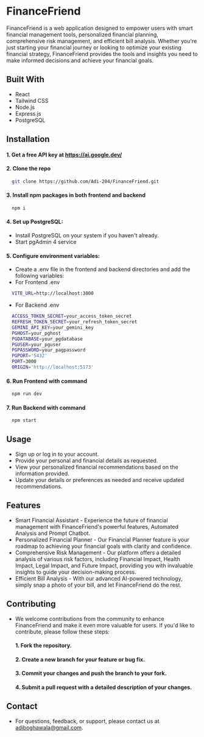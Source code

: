 
# FinanceFriend

FinanceFriend is a web application designed to empower users with smart financial management tools, personalized financial planning, comprehensive risk management, and efficient bill analysis. Whether you're just starting your financial journey or looking to optimize your existing financial strategy, FinanceFriend provides the tools and insights you need to make informed decisions and achieve your financial goals.


## Built With
- React
- Tailwind CSS
- Node.js
- Express.js
- PostgreSQL


## Installation

#### 1. Get a free API key at https://ai.google.dev/
#### 2. Clone the repo
```bash
  git clone https://github.com/Adi-204/FinanceFriend.git
```
#### 3. Install npm packages in both frontend and backend
```bash
  npm i 
```
#### 4. Set up PostgreSQL:
- Install PostgreSQL on your system if you haven't already.
- Start pgAdmin 4 service

#### 5. Configure environment variables:
- Create a .env file in the frontend and backend directories and add the following variables:
- For Frontend .env
```bash
  VITE_URL=http://localhost:3000
```
- For Backend .env
```bash
  ACCESS_TOKEN_SECRET=your_access_token_secret
  REFRESH_TOKEN_SECRET=your_refresh_token_secret
  GEMINI_API_KEY=your_gemini_key
  PGHOST=your_pghost
  PGDATABASE=your_pgdatabase
  PGUSER=your_pguser
  PGPASSWORD=your_pagpassword
  PGPORT='5432'
  PORT=3000
  ORIGIN='http://localhost:5173'
```
#### 6. Run Frontend with command
```bash
  npm run dev
```
#### 7. Run Backend with command
```bash
  npm start
```

## Usage

- Sign up or log in to your account.
- Provide your personal and financial details as requested.
- View your personalized financial recommendations based on the information provided.
- Update your details or preferences as needed and receive updated recommendations.


## Features

- Smart Financial Assistant - Experience the future of financial management with FinanceFriend's powerful features, Automated Analysis and Prompt Chatbot.
- Personalized Financial Planner - Our Financial Planner feature is your roadmap to achieving your financial goals with clarity and confidence.
- Comprehensive Risk Management - Our platform offers a detailed analysis of various risk factors, including Financial Impact, Health Impact, Legal Impact, and Future Impact, providing you with invaluable insights to guide your decision-making process.
- Efficient Bill Analysis - With our advanced AI-powered technology, simply snap a photo of your bill, and let FinanceFriend do the rest.



## Contributing

- We welcome contributions from the community to enhance FinanceFriend and make it even more valuable for users. If you'd like to contribute, please follow these steps:
 
    #### 1. Fork the repository.
    #### 2. Create a new branch for your feature or bug fix.
    #### 3. Commit your changes and push the branch to your fork.
    #### 4. Submit a pull request with a detailed description of your changes.
  
## Contact

- For questions, feedback, or support, please contact us at adiboghawala@gmail.com.

